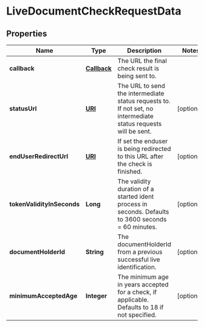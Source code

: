

# LiveDocumentCheckRequestData

## Properties

Name | Type | Description | Notes
------------ | ------------- | ------------- | -------------
**callback** | [**Callback**](Callback.md) | The URL the final check result is being sent to. | 
**statusUrl** | [**URI**](URI.md) | The URL to send the intermediate status requests to. If not set, no intermediate status requests will be sent. |  [optional]
**endUserRedirectUrl** | [**URI**](URI.md) | If set the enduser is being redirected to this URL after the check is finished. |  [optional]
**tokenValidityInSeconds** | **Long** | The validity duration of a started ident process in seconds. Defaults to 3600 seconds &#x3D; 60 minutes. |  [optional]
**documentHolderId** | **String** | The documentHolderId from a previous successful live identification. |  [optional]
**minimumAcceptedAge** | **Integer** | The minimum age in years accepted for a check, if applicable. Defaults to 18 if not specified. |  [optional]




